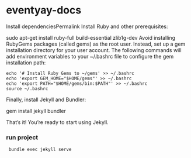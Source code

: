 # eventyay-docs

Install dependenciesPermalink
Install Ruby and other prerequisites:

sudo apt-get install ruby-full build-essential zlib1g-dev
Avoid installing RubyGems packages (called gems) as the root user. Instead, set up a gem installation directory for your user account. The following commands will add environment variables to your ~/.bashrc file to configure the gem installation path:
```
echo '# Install Ruby Gems to ~/gems' >> ~/.bashrc  
echo 'export GEM_HOME="$HOME/gems"' >> ~/.bashrc  
echo 'export PATH="$HOME/gems/bin:$PATH"' >> ~/.bashrc  
source ~/.bashrc  
```

Finally, install Jekyll and Bundler:

gem install jekyll bundler  

That’s it! You’re ready to start using Jekyll.

### run project

``` bundle exec jekyll serve```
